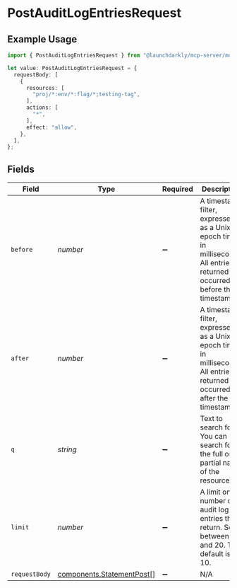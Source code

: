 # PostAuditLogEntriesRequest

## Example Usage

```typescript
import { PostAuditLogEntriesRequest } from "@launchdarkly/mcp-server/models/operations";

let value: PostAuditLogEntriesRequest = {
  requestBody: [
    {
      resources: [
        "proj/*:env/*:flag/*;testing-tag",
      ],
      actions: [
        "*",
      ],
      effect: "allow",
    },
  ],
};
```

## Fields

| Field                                                                                                                    | Type                                                                                                                     | Required                                                                                                                 | Description                                                                                                              |
| ------------------------------------------------------------------------------------------------------------------------ | ------------------------------------------------------------------------------------------------------------------------ | ------------------------------------------------------------------------------------------------------------------------ | ------------------------------------------------------------------------------------------------------------------------ |
| `before`                                                                                                                 | *number*                                                                                                                 | :heavy_minus_sign:                                                                                                       | A timestamp filter, expressed as a Unix epoch time in milliseconds.  All entries returned occurred before the timestamp. |
| `after`                                                                                                                  | *number*                                                                                                                 | :heavy_minus_sign:                                                                                                       | A timestamp filter, expressed as a Unix epoch time in milliseconds. All entries returned occurred after the timestamp.   |
| `q`                                                                                                                      | *string*                                                                                                                 | :heavy_minus_sign:                                                                                                       | Text to search for. You can search for the full or partial name of the resource.                                         |
| `limit`                                                                                                                  | *number*                                                                                                                 | :heavy_minus_sign:                                                                                                       | A limit on the number of audit log entries that return. Set between 1 and 20. The default is 10.                         |
| `requestBody`                                                                                                            | [components.StatementPost](../../models/components/statementpost.md)[]                                                   | :heavy_minus_sign:                                                                                                       | N/A                                                                                                                      |